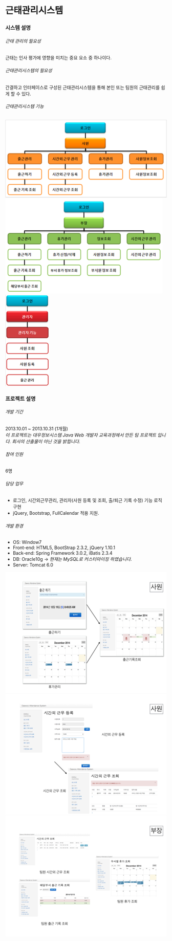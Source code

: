 # 근태관리시스템

### 시스템 설명

###### 근태 관리의 필요성
 근태는 인사 평가에 영향을 미치는 중요 요소 중 하나이다.
 
###### 근태관리시스템의 필요성
 간결하고 인터페이스로 구성된 근태관리시스템을 통해 본인 또는 팀원의 근태관리를 쉽게 할 수 있다.
 
###### 근태관리시스템 기능
![사원기능](img/01.png)
![부장기능](img/02.png)
![관리자기능](img/03.png)

### 프로젝트 설명

###### 개발 기간
2013.10.01 ~ 2013.10.31 (1개월) <br>
*이 프로젝트는 대우정보시스템 Java Web 개발자 교육과정에서 만든 팀 프로젝트 입니다. 회사의 산출물이 아닌 것을 밝힙니다.*

###### 참여 인원
6명

###### 담당 업무
- 로그인, 시간외근무관리, 관리자(사원 등록 및 조회, 출/퇴근 기록 수정) 기능 로직 구현
- jQuery, Bootstrap, FullCalendar 적용 지원.

###### 개발 환경
- OS: Window7
- Front-end: HTML5, BootStrap 2.3.2, jQuery 1.10.1
- Back-end: Spring Framework 3.0.2, iBatis 2.3.4
- DB: Oracle10g -> *현재는 MySQL로 커스터마이징 하였습니다.*
- Server: Tomcat 6.0

![캡처1](img/14.001.png)
![캡처2](img/14.002.png)
![캡처3](img/14.003.png)

